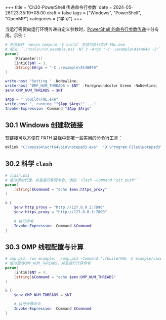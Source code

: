 +++
title = 'Ch30-PowerShell 传递命令行参数'
date = 2024-05-26T23:35:19+08:00
draft = false
tags = ["Windows", "PowerShell", "OpenMP"]
categories = ["学习"]
+++

当运行需要向运行环境传递自定义参数时，[PowerShell 的命令行参数传递][1]十分有用。示例：

```powershell
# 先决条件 `meson compile -C build` 生成可执行文件 FNL.exe
# 用法: `.\tools\run_example.ps1 -NT 3 -Args "-C .\example\A14W040 -i"` 设置线程数为 3
param(
    [Parameter()]
    [Int16]$NT = 3,
    [String]$Args = "-C .\example\A14W040"
)

write-host "Setting " -NoNewline;
write-host "OMP_NUM_THREADS = $NT" -Foregroundcolor Green -NoNewline;
$env:OMP_NUM_THREADS = $NT

$App = ".\build\FNL.exe"
write-host ", running ""$App $Args"" ..."
Invoke-Expression -Command "$App $Args"
```

## 30.1 Windows 创建软链接

软链接可以方便在 PATH 路径中部署一些实用的命令行工具：

```cmd
mklink "C:\msys64\ucrt64\bin\notepad3.exe"  "D:\Program Files\Notepad3\Notepad3.exe"
```

## 30.2 科学 `clash`

```powershell
# clash.ps1
# 临时添加代理，并且运行联网命令, 例如 `clash -Command "git push"`
param(
    [string]$Command = "echo $env:https_proxy"
)

& {
    $env:http_proxy = "http://127.0.0.1:7890"
    $env:https_proxy = "http://127.0.0.1:7890"
    
    # 执行命令
    Invoke-Expression -Command $Command
}
```

## 30.3 OMP 线程配置与计算

```powershell
# omp.ps1, run example: ./omp.ps1 -Command "./build/FNL -C example/case1" -NT 3
# 临时更改OMP_NUM_THREADS，并且运行计算命令
param(
    [int16]$NT = 4,
    [string]$Command = "echo $env:OMP_NUM_THREADS"
)

& {
    $env:OMP_NUM_THREADS = $NT

    # 执行计算命令
    Invoke-Expression -Command $Command
}
```

[1]: https://www.delftstack.com/zh/howto/powershell/command-line-arguments-in-powershell
